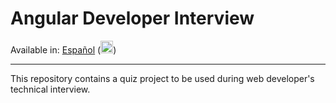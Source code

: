 # Angular Developer Interview

Available in: [Español](/README-es.md) (<img src="https://flagcdn.com/w20/es.png" srcset="https://flagcdn.com/w40/es.png 2x" width="20" alt="España">)

---

This repository contains a quiz project to be used during web developer's technical interview.
